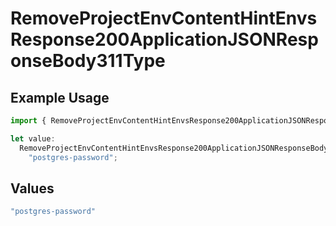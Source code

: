 # RemoveProjectEnvContentHintEnvsResponse200ApplicationJSONResponseBody311Type

## Example Usage

```typescript
import { RemoveProjectEnvContentHintEnvsResponse200ApplicationJSONResponseBody311Type } from "@vercel/sdk/models/operations";

let value:
  RemoveProjectEnvContentHintEnvsResponse200ApplicationJSONResponseBody311Type =
    "postgres-password";
```

## Values

```typescript
"postgres-password"
```